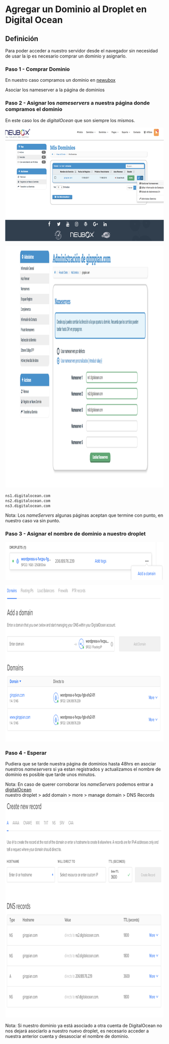 Agregar un Dominio al Droplet en Digital Ocean
===

## Definición

Para poder acceder a nuestro servidor desde el navegador sin necesidad de usar la ip es necesario comprar un dominio y asignarlo.

### Paso 1 - Comprar Dominio

En nuestro caso compramos un dominio en <a href="https://neubox.com/">newubox</a> 

  Asociar los nameserver a la página de dominios

### Paso 2 - Asignar los *nameservers* a nuestra página donde compramos el dominio

En este caso los de *digitalOcean* que son siempre los mismos.

<p align="center">
	<img src="imgs/img1.png" width="682px" height="360px">
</p>

<p align="center">
	<img src="imgs/img2.png" width="707px" height="765px">
</p>

```
ns1.digitalocean.com
ns2.digitalocean.com
ns3.digitalocean.com
```

Nota: Los *nameServers* algunas páginas aceptan que termine con punto, en nuestro caso va sin punto.

### Paso 3 - Asignar el nombre de dominio a nuestro droplet

<p align="center">
	<img src="imgs/img3.png" width="875px" height="120px">
</p>

<p align="center">
	<img src="imgs/img4.png" width="1017px" height="496px">
</p>

### Paso 4 - Esperar

Pudiera que se tarde nuestra página de dominios hasta 48hrs en asociar nuestros *nameservers* si ya estan registrados y actualizamos el nombre de dominio es posible que tarde unos minutos.

Nota: En caso de querer corroborar los *nameServers* podemos entrar a <a href="http://digitalocen.com/">digitalOcean</a> <br>
nuestro droplet > add domain > more > manage domain > DNS Records

<p align="center">
	<img src="imgs/img5.png" width="1010px" height="683px">
</p>

Nota: Si nuestro dominio ya está asociado a otra cuenta de DigitalOcean no nos dejará asociarlo a nuestro nuevo droplet, es necesario acceder a nuestra anterior cuenta y desasociar el nombre de dominio.
